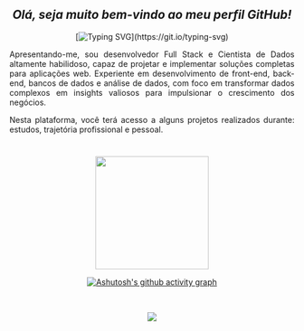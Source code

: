 <span align="center">

## *Olá, seja muito bem-vindo ao meu perfil GitHub!*
[![Typing SVG](https://readme-typing-svg.herokuapp.com/?color=1B98E0&size=35&center=true&vCenter=true&width=1000&lines=Hello,+world!+My+name+is+Cláudio+Estevam.;I'm+from+Brazil+and+24+years+old!;Expert+professional+in:+Data+Scientist,;Quality+Inspector,+Automation,+Consultancy,;+Project+Management,+Analyst,+Statistic,;+Data+Science,+Investigator,+Civic+Researcher;and+Full+Stack+Developer+with+a+focus+on+Python.;Bachelor's+Study+in+Statistics.;I'am+future+Artificial+Intelligence+Engineering!;Be+Welcome!)](https://git.io/typing-svg)

</span>

<span align="justify">
  
Apresentando-me, sou desenvolvedor Full Stack e Cientista de Dados altamente habilidoso, capaz de projetar e implementar soluções completas para aplicações web. Experiente em desenvolvimento de front-end, back-end, bancos de dados e análise de dados, com foco em transformar dados complexos em insights valiosos para impulsionar o crescimento dos negócios.

Nesta plataforma, você terá acesso a alguns projetos realizados durante: estudos, trajetória profissional e pessoal.
  
</span>

#

<span align="center">
  <div align="center">
  <a href="https://github.com/claudioestevam7">
    <img src="https://github-readme-streak-stats.herokuapp.com/?user=claudioestevam7&theme=shadow_blue&hide_border=true](https://github-readme-streak-stats.herokuapp.com?user=claudioestevam7&theme=transparent&hide_border=true&locale=pt_BR&date_format=j%2Fn%5B%2FY%5D" style="max-width: 400px; height: 200px;">
<!--     <img src="https://github-readme-stats.vercel.app/api/top-langs/?username=claudioestevam7&layout=compact&langs_count=7&theme=shadow_blue&hide_border=true" style="max-width: 400px; height: 200px;"> -->
  </a>
</div>

[![Ashutosh's github activity graph](https://github-readme-activity-graph.vercel.app/graph?username=claudioestevam7&bg_color=0d1117&color=1B98E0&line=1B98E0&point=1B98E0f&area=true&hide_border=true)](https://github.com/ashutosh00710/github-readme-activity-graph)


<div style="display: inline_block"><br>
<p align="center">
  <a href="https://skillicons.dev">
    <img src="https://skillicons.dev/icons?i=aws,css,django,figma,git,github,html,js,latex,docker,mysql,mongodb,py,pytorch,r,react,sass,selenium,tensorflow,tailwindcss,vscode" />
  </a>
</p>          


  
<!--  ![Snake animation](https://raw.githubusercontent.com/Platane/snk/output/github-contribution-grid-snake.svg) -->
 
</div>
  
  </span>

